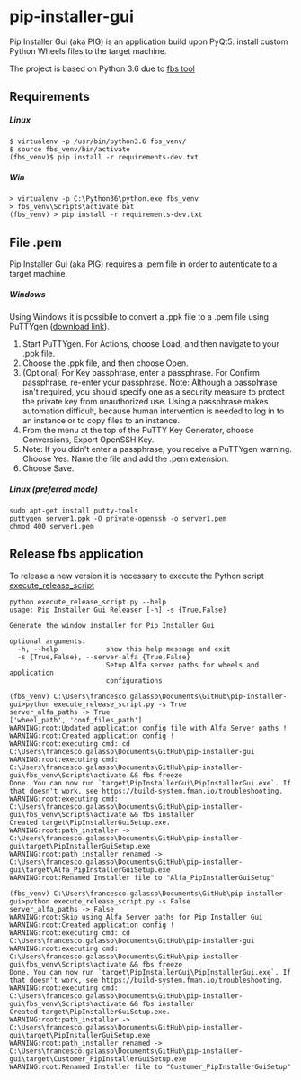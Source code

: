 # pip-installer-gui

Pip Installer Gui (aka PIG) is an application build upon PyQt5: install custom Python Wheels files to the target machine.

The project is based on Python 3.6 due to [fbs tool](https://build-system.fman.io/manual/)


## Requirements

##### Linux
    $ virtualenv -p /usr/bin/python3.6 fbs_venv/ 
    $ source fbs_venv/bin/activate
    (fbs_venv)$ pip install -r requirements-dev.txt

##### Win
    > virtualenv -p C:\Python36\python.exe fbs_venv
    > fbs_venv\Scripts\activate.bat
    (fbs_venv) > pip install -r requirements-dev.txt

## File .pem

Pip Installer Gui (aka PIG) requires a .pem file in order to autenticate to a target machine.

##### Windows

Using Windows it is possibile to convert a .ppk file to a .pem file using PuTTYgen ([download link](https://www.puttygen.com/)).

1. Start PuTTYgen. For Actions, choose Load, and then navigate to your .ppk file.
2. Choose the .ppk file, and then choose Open.
3. (Optional) For Key passphrase, enter a passphrase. For Confirm passphrase, re-enter your passphrase.
	Note: Although a passphrase isn't required, you should specify one as a security measure to protect the 	private key from unauthorized use. Using a passphrase makes automation difficult, because human intervention is needed to log in to an instance or to copy files to an instance.
4. From the menu at the top of the PuTTY Key Generator, choose Conversions, Export OpenSSH Key.
5. Note: If you didn't enter a passphrase, you receive a PuTTYgen warning. Choose Yes.
	Name the file and add the .pem extension.
6. Choose Save.

##### Linux (preferred mode)

    sudo apt-get install putty-tools 
	puttygen server1.ppk -O private-openssh -o server1.pem
	chmod 400 server1.pem 


## Release fbs application

To release a new version it is necessary to execute the Python script [execute_release_script](execute_release_script.py)

```
python execute_release_script.py --help
usage: Pip Installer Gui Releaser [-h] -s {True,False}

Generate the window installer for Pip Installer Gui

optional arguments:
  -h, --help            show this help message and exit
  -s {True,False}, --server-alfa {True,False}
                        Setup Alfa server paths for wheels and application
                        configurations
```

```
(fbs_venv) C:\Users\francesco.galasso\Documents\GitHub\pip-installer-gui>python execute_release_script.py -s True
server_alfa_paths -> True
['wheel_path', 'conf_files_path']
WARNING:root:Updated application config file with Alfa Server paths !
WARNING:root:Created application config !
WARNING:root:executing cmd: cd C:\Users\francesco.galasso\Documents\GitHub\pip-installer-gui
WARNING:root:executing cmd: C:\Users\francesco.galasso\Documents\GitHub\pip-installer-gui\fbs_venv\Scripts\activate && fbs freeze
Done. You can now run `target\PipInstallerGui\PipInstallerGui.exe`. If
that doesn't work, see https://build-system.fman.io/troubleshooting.
WARNING:root:executing cmd: C:\Users\francesco.galasso\Documents\GitHub\pip-installer-gui\fbs_venv\Scripts\activate && fbs installer
Created target\PipInstallerGuiSetup.exe.
WARNING:root:path_installer -> C:\Users\francesco.galasso\Documents\GitHub\pip-installer-gui\target\PipInstallerGuiSetup.exe
WARNING:root:path_installer_renamed -> C:\Users\francesco.galasso\Documents\GitHub\pip-installer-gui\target\Alfa_PipInstallerGuiSetup.exe
WARNING:root:Renamed Installer file to "Alfa_PipInstallerGuiSetup"

(fbs_venv) C:\Users\francesco.galasso\Documents\GitHub\pip-installer-gui>python execute_release_script.py -s False
server_alfa_paths -> False
WARNING:root:Skip using Alfa Server paths for Pip Installer Gui
WARNING:root:Created application config !
WARNING:root:executing cmd: cd C:\Users\francesco.galasso\Documents\GitHub\pip-installer-gui
WARNING:root:executing cmd: C:\Users\francesco.galasso\Documents\GitHub\pip-installer-gui\fbs_venv\Scripts\activate && fbs freeze
Done. You can now run `target\PipInstallerGui\PipInstallerGui.exe`. If
that doesn't work, see https://build-system.fman.io/troubleshooting.
WARNING:root:executing cmd: C:\Users\francesco.galasso\Documents\GitHub\pip-installer-gui\fbs_venv\Scripts\activate && fbs installer
Created target\PipInstallerGuiSetup.exe.
WARNING:root:path_installer -> C:\Users\francesco.galasso\Documents\GitHub\pip-installer-gui\target\PipInstallerGuiSetup.exe
WARNING:root:path_installer_renamed -> C:\Users\francesco.galasso\Documents\GitHub\pip-installer-gui\target\Customer_PipInstallerGuiSetup.exe
WARNING:root:Renamed Installer file to "Customer_PipInstallerGuiSetup"
```